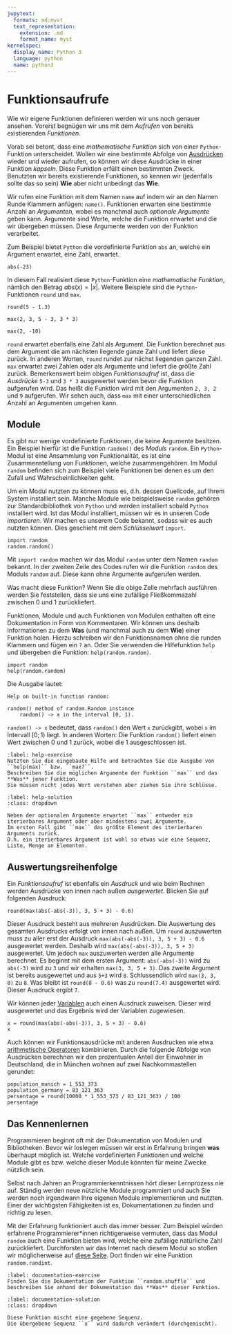```yaml
---
jupytext:
  formats: md:myst
  text_representation:
    extension: .md
    format_name: myst
kernelspec:
  display_name: Python 3
  language: python
  name: python3
---
```


# Funktionsaufrufe

Wie wir eigene Funktionen definieren werden wir uns noch genauer ansehen.
Vorerst begnügen wir uns mit dem *Aufrufen* von bereits existierenden *Funktionen*.

Vorab sei betont, dass eine *mathematische Funktion* sich von einer ``Python``-Funktion unterscheidet.
Wollen wir eine bestimmte Abfolge von [Ausdrücken](sec-expressions) wieder und wieder aufrufen, so können wir diese Ausdrücke in einer Funktion *kapseln*.
Diese Funktion erfüllt einen bestimmten Zweck.
Benutzten wir bereits existierende Funktionen, so kennen wir (jedenfalls sollte das so sein) **Wie** aber nicht unbedingt das **Wie**.

Wir rufen eine Funktion mit dem Namen ``name`` auf indem wir an den Namen Runde Klammern anfügen: ``name()``.
Funktionen erwarten eine bestimmte Anzahl an *Argumenten*, wobei es manchmal auch *optionale Argumente* geben kann.
Argumente sind Werte, welche die Funktion erwartet und die wir übergeben müssen.
Diese Argumente werden von der Funktion verarbeitet.

Zum Beispiel bietet ``Python`` die vordefinierte Funktion ``abs`` an, welche ein Argument erwartet, eine Zahl, erwartet.

```{code-cell} python3
abs(-23)
```

In diesem Fall realisiert diese ``Python``-Funktion eine *mathematische Funktion*, nämlich den Betrag $abs(x) = |x|$.
Weitere Beispiele sind die ``Python``-Funktionen ``round`` und ``max``.

```{code-cell} python3
round(5 - 1.3)
```

```{code-cell} python3
max(2, 3, 5 - 3, 3 * 3)
```

```{code-cell} python3
max(2, -10)
```

``round`` erwartet ebenfalls eine Zahl als Argument.
Die Funktion berechnet aus dem Argument die am nächsten liegende ganze Zahl und liefert diese zurück.
In anderen Worten, ``round`` rundet zur nächst liegenden ganzen Zahl. 
``max`` erwartet zwei Zahlen oder als Argumente und liefert die größte Zahl zurück.
Bemerkenswert beim obigen *Funktionsaufruf* ist, dass die *Ausdrücke* ``5-3`` und ``3 * 3`` ausgewertet werden bevor die Funktion aufgerufen wird.
Das heißt die Funktion wird mit den Argumenten ``2, 3, 2`` und ``9`` aufgerufen.
Wir sehen auch, dass ``max`` mit einer unterschiedlichen Anzahl an Argumenten umgehen kann.

## Module

Es gibt nur wenige vordefinierte Funktionen, die keine Argumente besitzen.
Ein Beispiel hierfür ist die Funktion ``random()`` des *Moduls* ``random``.
Ein ``Python``-Modul ist eine Ansammlung von Funktionalität, es ist eine Zusammenstellung von Funktionen, welche zusammengehören.
Im Modul ``random`` befinden sich zum Beispiel viele Funktionen bei denen es um den Zufall und Wahrscheinlichkeiten geht.

Um ein Modul nutzten zu können muss es, d.h. dessen Quellcode, auf Ihrem System installiert sein.
Manche Module wie beispielsweise ``random`` gehören zur Standardbibliothek von ``Python`` und werden installiert sobald ``Python`` installiert wird.
Ist das Modul installiert, müssen wir es in unseren Code *importieren*.
Wir machen es unserem Code bekannt, sodass wir es auch nutzten können.
Dies geschieht mit dem *Schlüsselwort* ``import``.

```{code-cell} python3
import random
random.random()
```

Mit ``import random`` machen wir das Modul ``random`` unter dem Namen ``random`` bekannt.
In der zweiten Zeile des Codes rufen wir die Funktion ``random`` des Moduls ``random`` auf.
Diese kann ohne Argumente aufgerufen werden.

Was macht diese Funktion?
Wenn Sie die obige Zelle mehrfach ausführen werden Sie feststellen, dass sie uns eine zufällige Fließkommazahl zwischen 0 und 1 zurückliefert.

Funktionen, Module und auch Funktionen von Modulen enthalten oft eine Dokumentation in Form von Kommentaren.
Wir können uns deshalb Informationen zu dem **Was** (und manchmal auch zu dem **Wie**) einer Funktion holen.
Hierzu schreiben wir den Funktionsnamen ohne die runden Klammern und fügen ein ``?`` an.
Oder Sie verwenden die Hilfefunktion ``help`` und übergeben die Funktion: ``help(random.random)``.

```{code-cell} python3
import random
help(random.random)
```

Die Ausgabe lautet:

```
Help on built-in function random:

random() method of random.Random instance
    random() -> x in the interval [0, 1).
```

``random() -> x`` bedeutet, dass ``random()`` den Wert ``x`` zurückgibt, wobei ``x`` im Intervall $[0;1)$ liegt.
In anderen Worten: Die Funktion ``random()`` liefert einen Wert zwischen 0 und 1 zurück, wobei die 1 ausgeschlossen ist.

```{exercise} Hilfe
:label: help-exercise
Nutzten Sie die eingebaute Hilfe und betrachten Sie die Ausgabe von ``help(max)`` bzw. ``max?``.
Beschreiben Sie die möglichen Argumente der Funktion ``max`` und das **Was** jener Funktion.
Sie müssen nicht jedes Wort verstehen aber ziehen Sie ihre Schlüsse.
```

```{solution} help-exercise
:label: help-solution
:class: dropdown

Neben der optionalen Argumente erwartet ``max`` entweder ein iterierbares Argument oder aber mindestens zwei Argumente.
Im ersten Fall gibt ``max`` das größte Element des iterierbaren Arguments zurück.
D.h. ein iterierbares Argument ist wohl so etwas wie eine Sequenz, Liste, Menge an Elementen.

```

## Auswertungsreihenfolge

Ein *Funktionsaufruf* ist ebenfalls ein *Ausdruck* und wie beim Rechnen werden Ausdrücke von innen nach außen *ausgewertet*.
Blicken Sie auf folgenden Ausdruck:

```{code-cell} python3
round(max(abs(-abs(-3)), 3, 5 + 3) - 0.6)
```

Dieser Ausdruck besteht aus mehreren Ausdrücken.
Die Auswertung des gesamten Ausdrucks erfolgt von innen nach außen.
Um ``round`` auszuwerten muss zu aller erst der Ausdruck ``max(abs(-abs(-3)), 3, 5 + 3) - 0.6`` ausgewertet werden.
Deshalb wird ``max(abs(-abs(-3)), 3, 5 + 3)`` ausgewertet.
Um jedoch ``max`` auszuwerten werden alle Argumente berechnet.
Es beginnt mit dem ersten Argument: ``abs(-abs(-3))`` wird zu ``abs(-3)`` wird zu ``3`` und wir erhalten ``max(3, 3, 5 + 3)``.
Das zweite Argument ist bereits ausgewertet und aus ``5+3`` wird ``8``.
Schlussendlich wird ``max(3, 3, 8)`` zu ``8``.
Was bleibt ist ``round(8 - 0.6)`` was zu ``round(7.4)`` ausgewertet wird.
Dieser Ausdruck ergibt ``7``.

Wir können jeder [Variablen](sec-variables) auch einen Ausdruck zuweisen.
Dieser wird ausgewertet und das Ergebnis wird der Variablen zugewiesen.

```{code-cell} python3
x = round(max(abs(-abs(-3)), 3, 5 + 3) - 0.6)
x
```

Auch können wir Funktionsausdrücke mit anderen Ausdrucken wie etwa [arithmetische Operatoren](sec-python-operator-arithmetic) kombinieren.
Durch die folgende Abfolge von Ausdrücken berechnen wir den prozentualen Anteil der Einwohner in Deutschland, die in München wohnen auf zwei Nachkommastellen gerundet: 

```{code-cell} python3
population_munich = 1_553_373
population_germany = 83_121_363
persentage = round(10000 * 1_553_373 / 83_121_363) / 100
persentage
```

## Das Kennenlernen

Programmieren beginnt oft mit der Dokumentation von Modulen und Bibliotheken.
Bevor wir loslegen müssen wir erst in Erfahrung bringen **was** überhaupt möglich ist.
Welche vordefinierten Funktionen und welche Module gibt es bzw. welche dieser Module könnten für meine Zwecke nützlich sein.

Selbst nach Jahren an Programmierkenntnissen hört dieser Lernprozess nie auf.
Ständig werden neue nützliche Module programmiert und auch Sie werden noch irgendwann Ihre eigenen Module implementieren und nutzten.
Einer der wichtigsten Fähigkeiten ist es, Dokumentationen zu finden und richtig zu lesen.

Mit der Erfahrung funktioniert auch das immer besser.
Zum Beispiel würden erfahrene Programmierer*innen richtigerweise vermuten, dass das Modul ``random`` auch eine Funktion bieten wird, welche eine zufällige natürliche Zahl zurückliefert.
Durchforsten wir das Internet nach diesem Modul so stoßen wir möglicherweise auf [diese Seite](https://docs.python.org/3/library/random.html).
Dort finden wir eine Funktion ``random.randint``.

```{exercise} Dokumentation
:label: documentation-exercise
Finden Sie die Dokumentation der Funktion ``random.shuffle`` und beschreiben Sie anhand der Dokumentation das **Was** dieser Funktion.
```

```{solution} documentation-exercise
:label: documentation-solution
:class: dropdown

Diese Funktion mischt eine gegebene Sequenz.
Die übergebene Sequenz ``x`` wird dadurch verändert (durchgemischt).

```